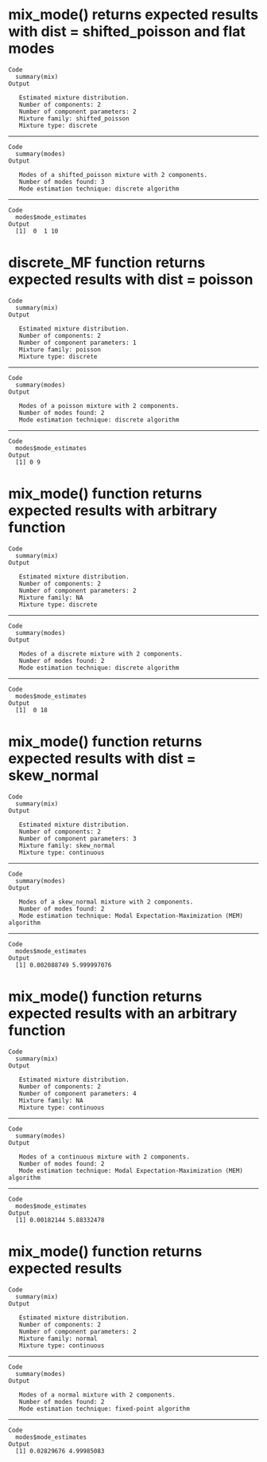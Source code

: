 # mix_mode() returns expected results with dist = shifted_poisson and flat modes

    Code
      summary(mix)
    Output
      
       Estimated mixture distribution.
       Number of components: 2
       Number of component parameters: 2
       Mixture family: shifted_poisson
       Mixture type: discrete

---

    Code
      summary(modes)
    Output
      
       Modes of a shifted_poisson mixture with 2 components.
       Number of modes found: 3
       Mode estimation technique: discrete algorithm

---

    Code
      modes$mode_estimates
    Output
      [1]  0  1 10

# discrete_MF function returns expected results with dist = poisson

    Code
      summary(mix)
    Output
      
       Estimated mixture distribution.
       Number of components: 2
       Number of component parameters: 1
       Mixture family: poisson
       Mixture type: discrete

---

    Code
      summary(modes)
    Output
      
       Modes of a poisson mixture with 2 components.
       Number of modes found: 2
       Mode estimation technique: discrete algorithm

---

    Code
      modes$mode_estimates
    Output
      [1] 0 9

# mix_mode() function returns expected results with arbitrary function

    Code
      summary(mix)
    Output
      
       Estimated mixture distribution.
       Number of components: 2
       Number of component parameters: 2
       Mixture family: NA
       Mixture type: discrete

---

    Code
      summary(modes)
    Output
      
       Modes of a discrete mixture with 2 components.
       Number of modes found: 2
       Mode estimation technique: discrete algorithm

---

    Code
      modes$mode_estimates
    Output
      [1]  0 18

# mix_mode() function returns expected results with dist = skew_normal

    Code
      summary(mix)
    Output
      
       Estimated mixture distribution.
       Number of components: 2
       Number of component parameters: 3
       Mixture family: skew_normal
       Mixture type: continuous

---

    Code
      summary(modes)
    Output
      
       Modes of a skew_normal mixture with 2 components.
       Number of modes found: 2
       Mode estimation technique: Modal Expectation-Maximization (MEM) algorithm

---

    Code
      modes$mode_estimates
    Output
      [1] 0.002088749 5.999997076

# mix_mode() function returns expected results with an arbitrary function

    Code
      summary(mix)
    Output
      
       Estimated mixture distribution.
       Number of components: 2
       Number of component parameters: 4
       Mixture family: NA
       Mixture type: continuous

---

    Code
      summary(modes)
    Output
      
       Modes of a continuous mixture with 2 components.
       Number of modes found: 2
       Mode estimation technique: Modal Expectation-Maximization (MEM) algorithm

---

    Code
      modes$mode_estimates
    Output
      [1] 0.00182144 5.88332478

# mix_mode() function returns expected results

    Code
      summary(mix)
    Output
      
       Estimated mixture distribution.
       Number of components: 2
       Number of component parameters: 2
       Mixture family: normal
       Mixture type: continuous

---

    Code
      summary(modes)
    Output
      
       Modes of a normal mixture with 2 components.
       Number of modes found: 2
       Mode estimation technique: fixed-point algorithm

---

    Code
      modes$mode_estimates
    Output
      [1] 0.02829676 4.99985083

